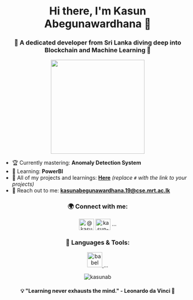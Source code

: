 <h1 align="center">Hi there, I'm Kasun Abegunawardhana 👋</h1>
<h3 align="center">🌟 A dedicated developer from Sri Lanka diving deep into Blockchain and Machine Learning 🚀</h3>

<p align="center">
    <img src="https://media.giphy.com/media/L1R1tvI9L8wGG4MINh/giphy.gif" width="250px">
</p>

- 🏆 Currently mastering: **Anomaly Detection System**
- 📘 Learning: **PowerBI**
- 🚀 All of my projects and learnings: **[Here](#)** *(replace `#` with the link to your projects)*
- 📩 Reach out to me: **kasunabegunawardhana.19@cse.mrt.ac.lk**

<h3 align="center">🌍 Connect with me:</h3>
<p align="center">
<a href="https://twitter.com/@kasun94096981" target="blank"><img align="center" src="https://raw.githubusercontent.com/rahuldkjain/github-profile-readme-generator/master/src/images/icons/Social/twitter.svg" alt="@kasun94096981" height="30" width="40" /></a>
<a href="https://linkedin.com/in/kasun-abegunawardhana-106962200" target="blank"><img align="center" src="https://raw.githubusercontent.com/rahuldkjain/github-profile-readme-generator/master/src/images/icons/Social/linked-in-alt.svg" alt="kasun-abegunawardhana-106962200" height="30" width="40" /></a>
... <!-- other social media links -->
</p>

<h3 align="center">🔧 Languages & Tools:</h3>
<p align="center">
<a href="https://babeljs.io/" target="_blank"> <img src="https://www.vectorlogo.zone/logos/babeljs/babeljs-icon.svg" alt="babel" width="40" height="40"/> </a>
... <!-- other tool and language icons -->
</p>

<p align="center">
    <img src="https://github-readme-stats.vercel.app/api/top-langs?username=kasunab&show_icons=true&locale=en&layout=compact" alt="kasunab" />
</p>

<h4 align="center">💡 "Learning never exhausts the mind." - Leonardo da Vinci 🎨</h4>
